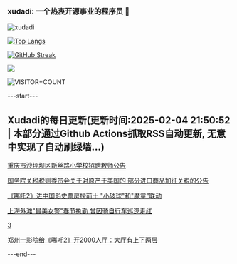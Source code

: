 ### xudadi: 一个热衷开源事业的程序员 👋

![xudadi](https://github-readme-stats-git-masterorgs-github-readme-stats-team.vercel.app/api?username=xudadi)

[![Top Langs](https://github-readme-stats.vercel.app/api/top-langs/?username=xudadi)](https://github.com/anuraghazra/github-readme-stats)

[![GitHub Streak](https://streak-stats.demolab.com?user=xudadi&locale=zh_Hans)](https://git.io/streak-stats)

![](https://raw.githubusercontent.com/xudadi/xudadi/main/assets/github-contribution-grid-snake.svg)

![VISITOR+COUNT](https://komarev.com/ghpvc/?username=xudadi&label=VISITOR+COUNT)


---start---

## Xudadi的每日更新(更新时间:2025-02-04 21:50:52 | 本部分通过Github Actions抓取RSS自动更新, 无意中实现了自动刷绿墙...)

[重庆市沙坪坝区新丝路小学校招聘教师公告](https://www.gongkaoleida.com/article/2277560)

[国务院关税税则委员会关于对原产于美国的 部分进口商品加征关税的公告](https://m.163.com/news/article/JNIA28LC0001899O.html)

[《哪吒2》进中国影史票房榜前十 "小破球"和"魔童"联动](https://m.163.com/news/article/JNHUEQ910514R9OJ.html)

[上海外滩"最美女警"春节执勤 曾因骑自行车巡逻走红](https://m.163.com/news/article/JNGJSSR60514R9P4.html)

[3](https://m.163.com/touch/news/sub/domestic)

[郑州一影院给《哪吒2》开2000人厅：大厅有上下两层](https://m.163.com/news/article/JNHV4I4C00019B3E.html)

---end---
